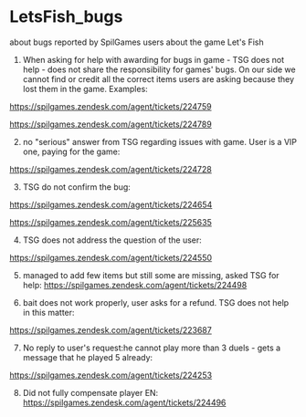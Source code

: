 # LetsFish_bugs
about bugs reported by SpilGames users about the game Let's Fish

1. When asking for help with awarding for bugs in game - TSG does not help - does not share the responsibility for games' bugs. On our side we cannot find or credit all the correct items users are asking because they lost them in the game.
Examples:

https://spilgames.zendesk.com/agent/tickets/224759

https://spilgames.zendesk.com/agent/tickets/224789

2. no "serious" answer from TSG regarding issues with game. User is a VIP one, paying for the game:

https://spilgames.zendesk.com/agent/tickets/224728

3. TSG do not confirm the bug:

https://spilgames.zendesk.com/agent/tickets/224654

https://spilgames.zendesk.com/agent/tickets/225635

4. TSG does not address the question of the user:

https://spilgames.zendesk.com/agent/tickets/224550

5. managed to add few items but still some are missing, asked TSG for help:
https://spilgames.zendesk.com/agent/tickets/224498

6. bait does not work properly, user asks for a refund. TSG does not help in this matter:

https://spilgames.zendesk.com/agent/tickets/223687

7. No reply to user's request:he cannot play more than 3 duels - gets a message that he played 5 already:

https://spilgames.zendesk.com/agent/tickets/224253

8. Did not fully compensate player EN:
https://spilgames.zendesk.com/agent/tickets/224496
